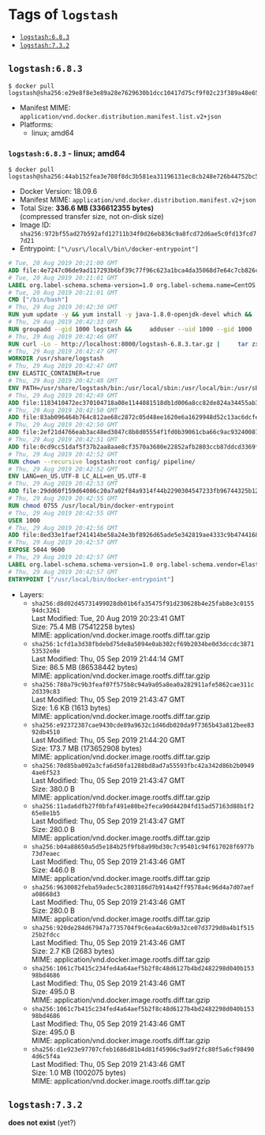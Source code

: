 <!-- THIS FILE IS GENERATED VIA './update-remote.sh' -->

# Tags of `logstash`

-	[`logstash:6.8.3`](#logstash683)
-	[`logstash:7.3.2`](#logstash732)

## `logstash:6.8.3`

```console
$ docker pull logstash@sha256:e29e8f8e3e89a28e7629630b1dcc10417d75cf9f02c23f389a48e656ec949cc3
```

-	Manifest MIME: `application/vnd.docker.distribution.manifest.list.v2+json`
-	Platforms:
	-	linux; amd64

### `logstash:6.8.3` - linux; amd64

```console
$ docker pull logstash@sha256:44ab152fea3e708f8dc3b581ea31196131ec8cb248e726b44752bc5c8bbbc33a
```

-	Docker Version: 18.09.6
-	Manifest MIME: `application/vnd.docker.distribution.manifest.v2+json`
-	Total Size: **336.6 MB (336612355 bytes)**  
	(compressed transfer size, not on-disk size)
-	Image ID: `sha256:972bf55ad27b592afd12711b34f0d26eb836c9a8fcd72d6ae5c0fd13fcd77d21`
-	Entrypoint: `["\/usr\/local\/bin\/docker-entrypoint"]`

```dockerfile
# Tue, 20 Aug 2019 20:21:00 GMT
ADD file:4e7247c06de9ad117293b6bf39c77f96c623a1bca4da35068d7e64c7cb826c08 in / 
# Tue, 20 Aug 2019 20:21:01 GMT
LABEL org.label-schema.schema-version=1.0 org.label-schema.name=CentOS Base Image org.label-schema.vendor=CentOS org.label-schema.license=GPLv2 org.label-schema.build-date=20190801
# Tue, 20 Aug 2019 20:21:01 GMT
CMD ["/bin/bash"]
# Thu, 29 Aug 2019 20:42:30 GMT
RUN yum update -y && yum install -y java-1.8.0-openjdk-devel which &&     yum clean all
# Thu, 29 Aug 2019 20:42:33 GMT
RUN groupadd --gid 1000 logstash &&     adduser --uid 1000 --gid 1000       --home-dir /usr/share/logstash --no-create-home       logstash
# Thu, 29 Aug 2019 20:42:46 GMT
RUN curl -Lo - http://localhost:8000/logstash-6.8.3.tar.gz |     tar zxf - -C /usr/share &&     mv /usr/share/logstash-6.8.3 /usr/share/logstash &&     chown --recursive logstash:logstash /usr/share/logstash/ &&     chown -R logstash:root /usr/share/logstash &&     chmod -R g=u /usr/share/logstash &&     find /usr/share/logstash -type d -exec chmod g+s {} \; &&     ln -s /usr/share/logstash /opt/logstash
# Thu, 29 Aug 2019 20:42:47 GMT
WORKDIR /usr/share/logstash
# Thu, 29 Aug 2019 20:42:47 GMT
ENV ELASTIC_CONTAINER=true
# Thu, 29 Aug 2019 20:42:48 GMT
ENV PATH=/usr/share/logstash/bin:/usr/local/sbin:/usr/local/bin:/usr/sbin:/usr/bin:/sbin:/bin
# Thu, 29 Aug 2019 20:42:49 GMT
ADD file:1183410472ec370104718a08e1144081518db1d006a8cc82de824a34455ab3f3 in config/pipelines.yml 
# Thu, 29 Aug 2019 20:42:50 GMT
ADD file:83ab096464b764c812ae68c2872c05d48ee1620e6a1629948d52c13ac6dcfe11 in config/logstash.yml 
# Thu, 29 Aug 2019 20:42:50 GMT
ADD file:2ef21d4766eab3ac48ed3847c8b8d05554f1fd0b39061cba66c9ac93240087fa in config/ 
# Thu, 29 Aug 2019 20:42:51 GMT
ADD file:0cd9cc51daf5f37b2aa8aae8cf3570a3680e22852afb2803ccb87ddcd3369f52 in pipeline/logstash.conf 
# Thu, 29 Aug 2019 20:42:52 GMT
RUN chown --recursive logstash:root config/ pipeline/
# Thu, 29 Aug 2019 20:42:52 GMT
ENV LANG=en_US.UTF-8 LC_ALL=en_US.UTF-8
# Thu, 29 Aug 2019 20:42:53 GMT
ADD file:29dd60f159d64086c20a7a02f84a9314f44b2290304547233fb96744325b1245 in /usr/local/bin/ 
# Thu, 29 Aug 2019 20:42:55 GMT
RUN chmod 0755 /usr/local/bin/docker-entrypoint
# Thu, 29 Aug 2019 20:42:55 GMT
USER 1000
# Thu, 29 Aug 2019 20:42:56 GMT
ADD file:8ed33e1faef241414be58a24e3bf8926d65ade5e342819ae4333c9b474416834 in /usr/local/bin/ 
# Thu, 29 Aug 2019 20:42:57 GMT
EXPOSE 5044 9600
# Thu, 29 Aug 2019 20:42:57 GMT
LABEL org.label-schema.schema-version=1.0 org.label-schema.vendor=Elastic org.label-schema.name=logstash org.label-schema.version=6.8.3 org.label-schema.url=https://www.elastic.co/products/logstash org.label-schema.vcs-url=https://github.com/elastic/logstash license=Elastic License
# Thu, 29 Aug 2019 20:42:57 GMT
ENTRYPOINT ["/usr/local/bin/docker-entrypoint"]
```

-	Layers:
	-	`sha256:d8d02d45731499028db01b6fa35475f91d230628b4e25fab8e3c015594dc3261`  
		Last Modified: Tue, 20 Aug 2019 20:23:41 GMT  
		Size: 75.4 MB (75412258 bytes)  
		MIME: application/vnd.docker.image.rootfs.diff.tar.gzip
	-	`sha256:1cfd1a3d38fbdebd75de8a5094e0ab302cf69b2034be0d3dccdc387153532e8e`  
		Last Modified: Thu, 05 Sep 2019 21:44:14 GMT  
		Size: 86.5 MB (86538442 bytes)  
		MIME: application/vnd.docker.image.rootfs.diff.tar.gzip
	-	`sha256:780a79c9b3feaf07f575b8c94a9a05a8ea0a282911afe5862cae311c2d339c83`  
		Last Modified: Thu, 05 Sep 2019 21:43:47 GMT  
		Size: 1.6 KB (1613 bytes)  
		MIME: application/vnd.docker.image.rootfs.diff.tar.gzip
	-	`sha256:e92372387cae9430cde89a9632c1d46db020da9f7365b43a812bee8392db4510`  
		Last Modified: Thu, 05 Sep 2019 21:44:20 GMT  
		Size: 173.7 MB (173652908 bytes)  
		MIME: application/vnd.docker.image.rootfs.diff.tar.gzip
	-	`sha256:70d85ba092a3cfa6d50fa1288bd8ad7a55593fbc42a342d86b2b09494ae6f523`  
		Last Modified: Thu, 05 Sep 2019 21:43:47 GMT  
		Size: 380.0 B  
		MIME: application/vnd.docker.image.rootfs.diff.tar.gzip
	-	`sha256:11ada6dfb27f0bfaf491e80be2feca90d44204fd15ad57163d88b1f265e8e1b5`  
		Last Modified: Thu, 05 Sep 2019 21:43:47 GMT  
		Size: 280.0 B  
		MIME: application/vnd.docker.image.rootfs.diff.tar.gzip
	-	`sha256:b04a88650a5d5e184b25f9fb8a99bd30c7c95401c94f617028f6977b73d7eaec`  
		Last Modified: Thu, 05 Sep 2019 21:43:46 GMT  
		Size: 446.0 B  
		MIME: application/vnd.docker.image.rootfs.diff.tar.gzip
	-	`sha256:9630082feba59adec5c2803186d7b914a42ff9578a4c96d4a7d07aefa08668d3`  
		Last Modified: Thu, 05 Sep 2019 21:43:46 GMT  
		Size: 280.0 B  
		MIME: application/vnd.docker.image.rootfs.diff.tar.gzip
	-	`sha256:920de284d67947a7735704f9c6ea4ac6b9a32ce07d3729d0a4b1f51525b2fdcc`  
		Last Modified: Thu, 05 Sep 2019 21:43:46 GMT  
		Size: 2.7 KB (2683 bytes)  
		MIME: application/vnd.docker.image.rootfs.diff.tar.gzip
	-	`sha256:1061c7b415c234fed4a64aef5b2f8c48d6127b4bd2482298d040b15398bd4686`  
		Last Modified: Thu, 05 Sep 2019 21:43:46 GMT  
		Size: 495.0 B  
		MIME: application/vnd.docker.image.rootfs.diff.tar.gzip
	-	`sha256:1061c7b415c234fed4a64aef5b2f8c48d6127b4bd2482298d040b15398bd4686`  
		Last Modified: Thu, 05 Sep 2019 21:43:46 GMT  
		Size: 495.0 B  
		MIME: application/vnd.docker.image.rootfs.diff.tar.gzip
	-	`sha256:d1e923e97707cfeb1686d81b4d81f45906c9ad9f2fc80f5a6cf984904d6c5f4a`  
		Last Modified: Thu, 05 Sep 2019 21:43:46 GMT  
		Size: 1.0 MB (1002075 bytes)  
		MIME: application/vnd.docker.image.rootfs.diff.tar.gzip

## `logstash:7.3.2`

**does not exist** (yet?)
